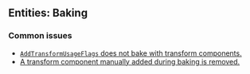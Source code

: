## Entities: Baking
### Common issues
- [`AddTransformUsageFlags` does not bake with transform components.](Baking/Static%20Entities.md)
- [A transform component manually added during baking is removed.](Baking/Transform%20Components.md)